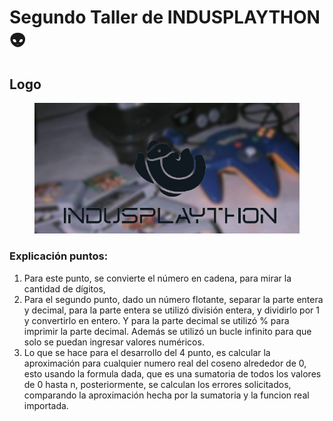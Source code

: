 # Segundo Taller de INDUSPLAYTHON 👽
## Logo
<div align='center'>
<figure> <img src="https://raw.githubusercontent.com/nisaespa/Taller1/main/logoindusplaython.png" alt="" width="800" height="auto"/></br>
<figcaption><b></b></figcaption></figure>
</div>

### Explicación puntos:
1. Para este punto, se convierte el número en cadena, para mirar la cantidad de dígitos, 
2. Para el segundo punto, dado un número flotante, separar la parte entera y decimal, para la parte entera se utilizó división entera, y dividirlo por 1 y convertirlo en entero. Y para la parte decimal se utilizó % para imprimir la parte decimal. Además se utilizó un bucle infinito para que solo se puedan ingresar valores numéricos.
4. Lo que se hace para el desarrollo del 4 punto, es calcular la aproximación para cualquier numero real del coseno alrededor de 0, esto usando la formula dada, que es una sumatoria de todos los valores de 0 hasta n, posteriormente, se calculan los errores solicitados, comparando la aproximación hecha por la sumatoria y la funcion real importada.
